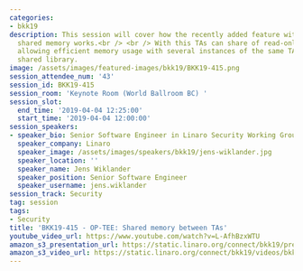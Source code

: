 ```yaml
---
categories:
- bkk19
description: This session will cover how the recently added feature with Trusted Application
  shared memory works.<br /> <br /> With this TAs can share of read-only code pages
  allowing efficient memory usage with several instances of the same TA or a common
  shared library.
image: /assets/images/featured-images/bkk19/BKK19-415.png
session_attendee_num: '43'
session_id: BKK19-415
session_room: 'Keynote Room (World Ballroom BC) '
session_slot:
  end_time: '2019-04-04 12:25:00'
  start_time: '2019-04-04 12:00:00'
session_speakers:
- speaker_bio: Senior Software Engineer in Linaro Security Working Group
  speaker_company: Linaro
  speaker_image: /assets/images/speakers/bkk19/jens-wiklander.jpg
  speaker_location: ''
  speaker_name: Jens Wiklander
  speaker_position: Senior Software Engineer
  speaker_username: jens.wiklander
session_track: Security
tag: session
tags:
- Security
title: 'BKK19-415 - OP-TEE: Shared memory between TAs'
youtube_video_url: https://www.youtube.com/watch?v=L-AfhBzxWTU
amazon_s3_presentation_url: https://static.linaro.org/connect/bkk19/presentations/bkk19-415.pdf
amazon_s3_video_url: https://static.linaro.org/connect/bkk19/videos/bkk19-415.mp4
---
```

